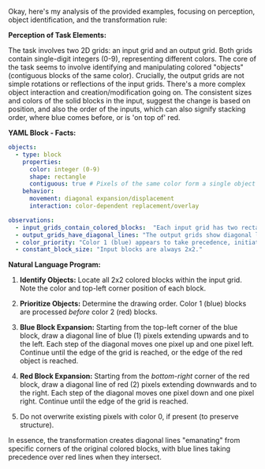 Okay, here's my analysis of the provided examples, focusing on perception, object identification, and the transformation rule:

**Perception of Task Elements:**

The task involves two 2D grids: an input grid and an output grid. Both grids contain single-digit integers (0-9), representing different colors.  The core of the task seems to involve identifying and manipulating colored "objects" (contiguous blocks of the same color).  Crucially, the output grids are not simple rotations or reflections of the input grids. There's a more complex object interaction and creation/modification going on. The consistent sizes and colors of the solid blocks in the input, suggest the change is based on position, and also the order of the inputs, which can also signify stacking order, where blue comes before, or is 'on top of' red.

**YAML Block - Facts:**


```yaml
objects:
  - type: block
    properties:
      color: integer (0-9)
      shape: rectangle
      contiguous: true # Pixels of the same color form a single object
    behavior:
      movement: diagonal expansion/displacement
      interaction: color-dependent replacement/overlay

observations:
  - input_grids_contain_colored_blocks:  "Each input grid has two rectangular blocks of color 1 (blue) and color 2 (red)."
  - output_grids_have_diagonal_lines: "The output grids show diagonal lines extending from the corners of the original blocks in the input."
  - color_priority: "Color 1 (blue) appears to take precedence, initiating its expansion from the top-left corner, and ending adjacent to color 2 (red)."
  - constant_block_size: "Input blocks are always 2x2."

```


**Natural Language Program:**

1.  **Identify Objects:** Locate all 2x2 colored blocks within the input grid. Note the color and top-left corner position of each block.

2.  **Prioritize Objects:** Determine the drawing order. Color 1 (blue) blocks are processed *before* color 2 (red) blocks.

3.  **Blue Block Expansion:** Starting from the top-left corner of the blue block, draw a diagonal line of blue (1) pixels extending upwards and to the left. Each step of the diagonal moves one pixel up and one pixel left. Continue until the edge of the grid is reached, or the edge of the red object is reached.

4.  **Red Block Expansion:** Starting from the *bottom-right* corner of the red block, draw a diagonal line of red (2) pixels extending downwards and to the right. Each step of the diagonal moves one pixel down and one pixel right. Continue until the edge of the grid is reached.

5. Do not overwrite existing pixels with color 0, if present (to preserve structure).

In essence, the transformation creates diagonal lines "emanating" from specific corners of the original colored blocks, with blue lines taking precedence over red lines when they intersect.
